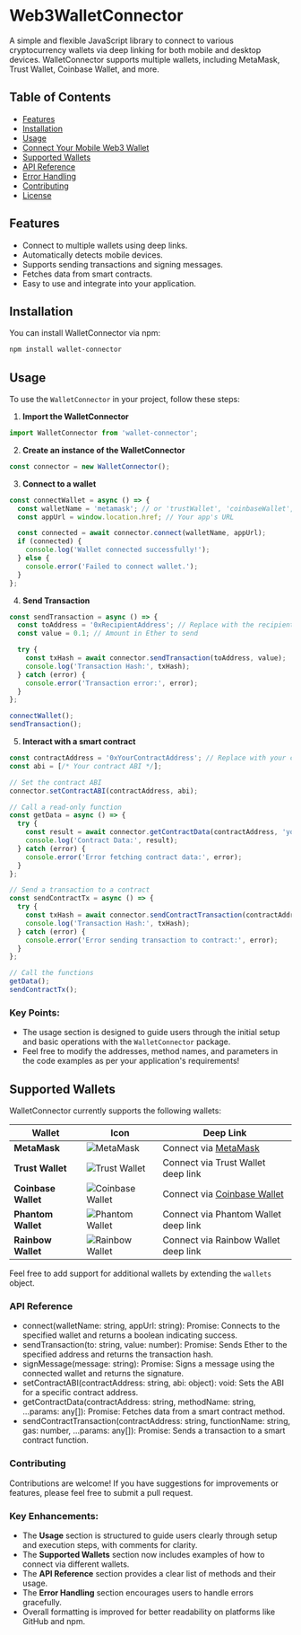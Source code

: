 # Web3WalletConnector

A simple and flexible JavaScript library to connect to various cryptocurrency wallets via deep linking for both mobile and desktop devices. WalletConnector supports multiple wallets, including MetaMask, Trust Wallet, Coinbase Wallet, and more.

## Table of Contents
- [Features](#features)
- [Installation](#installation)
- [Usage](#usage)
- [Connect Your Mobile Web3 Wallet](#connect-your-mobile-web3-wallet)
- [Supported Wallets](#supported-wallets)
- [API Reference](#api-reference)
- [Error Handling](#error-handling)
- [Contributing](#contributing)
- [License](#license)

## Features
- Connect to multiple wallets using deep links.
- Automatically detects mobile devices.
- Supports sending transactions and signing messages.
- Fetches data from smart contracts.
- Easy to use and integrate into your application.

## Installation
You can install WalletConnector via npm:

```bash
npm install wallet-connector
```

## Usage

To use the `WalletConnector` in your project, follow these steps:

1. **Import the WalletConnector**

```javascript
import WalletConnector from 'wallet-connector';
```
2. **Create an instance of the WalletConnector**

```javascript
const connector = new WalletConnector();
```
3. **Connect to a wallet**


```javascript
const connectWallet = async () => {
  const walletName = 'metamask'; // or 'trustWallet', 'coinbaseWallet', etc.
  const appUrl = window.location.href; // Your app's URL

  const connected = await connector.connect(walletName, appUrl);
  if (connected) {
    console.log('Wallet connected successfully!');
  } else {
    console.error('Failed to connect wallet.');
  }
};
```
4. **Send Transaction**


```javascript
const sendTransaction = async () => {
  const toAddress = '0xRecipientAddress'; // Replace with the recipient's address
  const value = 0.1; // Amount in Ether to send

  try {
    const txHash = await connector.sendTransaction(toAddress, value);
    console.log('Transaction Hash:', txHash);
  } catch (error) {
    console.error('Transaction error:', error);
  }
};

connectWallet();
sendTransaction();
```
5. **Interact with a smart contract**


```javascript
const contractAddress = '0xYourContractAddress'; // Replace with your contract address
const abi = [/* Your contract ABI */];

// Set the contract ABI
connector.setContractABI(contractAddress, abi);

// Call a read-only function
const getData = async () => {
  try {
    const result = await connector.getContractData(contractAddress, 'yourMethodName', param1, param2);
    console.log('Contract Data:', result);
  } catch (error) {
    console.error('Error fetching contract data:', error);
  }
};

// Send a transaction to a contract
const sendContractTx = async () => {
  try {
    const txHash = await connector.sendContractTransaction(contractAddress, 'yourFunctionName', 2000000, param1, param2);
    console.log('Transaction Hash:', txHash);
  } catch (error) {
    console.error('Error sending transaction to contract:', error);
  }
};

// Call the functions
getData();
sendContractTx();
```


### Key Points:
- The usage section is designed to guide users through the initial setup and basic operations with the `WalletConnector` package.
- Feel free to modify the addresses, method names, and parameters in the code examples as per your application's requirements!


## Supported Wallets

WalletConnector currently supports the following wallets:

| Wallet          | Icon                                     | Deep Link                                           |
|------------------|------------------------------------------|----------------------------------------------------|
| **MetaMask**     | ![MetaMask](https://www.sketchappsources.com/resources/source-image/metamask-fox-logo.png) | Connect via [MetaMask](https://metamask.app.link/dapp/) |
| **Trust Wallet** | ![Trust Wallet](https://logowik.com/content/uploads/images/trust-wallet-shield1721379929.logowik.com.webp) | Connect via Trust Wallet deep link                  |
| **Coinbase Wallet** | ![Coinbase Wallet](https://cdn.iconscout.com/icon/free/png-256/free-coinbase-logo-icon-download-in-svg-png-gif-file-formats--web-crypro-trading-platform-logos-pack-icons-7651204.png) | Connect via [Coinbase Wallet](https://www.coinbase.com/wallet) |
| **Phantom Wallet** | ![Phantom Wallet](https://i.pinimg.com/736x/6e/04/09/6e040925d8e4bd2c8eedfb6da4dc2ece.jpg) | Connect via Phantom Wallet deep link                 |
| **Rainbow Wallet** | ![Rainbow Wallet](https://play-lh.googleusercontent.com/fMUvmUmIpIDoZGTACYohbY3DE7-24GFkQ21WjVHxa57qluzWrr7khkycE8cz_juhew) | Connect via Rainbow Wallet deep link                 |

Feel free to add support for additional wallets by extending the `wallets` object.


### API Reference
- connect(walletName: string, appUrl: string): Promise<boolean>: Connects to the specified wallet and returns a boolean indicating success.
- sendTransaction(to: string, value: number): Promise<string>: Sends Ether to the specified address and returns the transaction hash.
- signMessage(message: string): Promise<string>: Signs a message using the connected wallet and returns the signature.
- setContractABI(contractAddress: string, abi: object): void: Sets the ABI for a specific contract address.
- getContractData(contractAddress: string, methodName: string, ...params: any[]): Promise<any>: Fetches data from a smart contract method.
- sendContractTransaction(contractAddress: string, functionName: string, gas: number, ...params: any[]): Promise<string>: Sends a transaction to a smart contract function.

### Contributing
Contributions are welcome! If you have suggestions for improvements or features, please feel free to submit a pull request.


### Key Enhancements:
- The **Usage** section is structured to guide users clearly through setup and execution steps, with comments for clarity.
- The **Supported Wallets** section now includes examples of how to connect via different wallets.
- The **API Reference** section provides a clear list of methods and their usage.
- The **Error Handling** section encourages users to handle errors gracefully.
- Overall formatting is improved for better readability on platforms like GitHub and npm.
